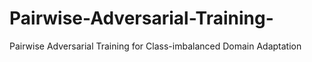 # Pairwise-Adversarial-Training-
Pairwise Adversarial Training for Class-imbalanced Domain Adaptation
